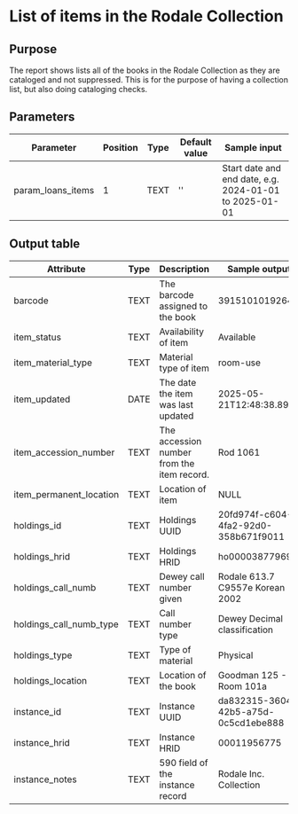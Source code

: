 # List of items in the Rodale Collection

## Purpose
The report shows lists all of the books in the Rodale Collection as they are cataloged and not suppressed. This is for the purpose of having a collection list, but also doing cataloging checks.

## Parameters

|Parameter|Position|Type|Default value|Sample input|
|---|---|---|---|---|
|param_loans_items|1|TEXT|''|Start date and end date, e.g. 2024-01-01 to 2025-01-01|

## Output table

| Attribute | Type | Description | Sample output |
| --- | --- | --- | --- |
| barcode | TEXT | The barcode assigned to the book | 39151010192645 |
| item_status | TEXT | Availability of item | Available |
| item_material_type | TEXT | Material type of item | room-use |
| item_updated | DATE | The date the item was last updated | 2025-05-21T12:48:38.891Z |
| item_accession_number | TEXT | The accession number from the item record. | Rod 1061 |
| item_permanent_location | TEXT | Location of item | NULL |
| holdings_id | TEXT | Holdings UUID | 20fd974f-c604-4fa2-92d0-358b671f9011 |
| holdings_hrid | TEXT | Holdings HRID | ho00003877969 |
| holdings_call_numb | TEXT | Dewey call number given | Rodale 613.7 C9557e Korean 2002 |
| holdings_call_numb_type | TEXT | Call number type | Dewey Decimal classification |
| holdings_type | TEXT | Type of material | Physical |
| holdings_location | TEXT | Location of the book | Goodman 125 - Room 101a |
| instance_id | TEXT | Instance UUID | da832315-3604-42b5-a75d-0c5cd1ebe888 |
| instance_hrid | TEXT | Instance HRID | 00011956775 |
| instance_notes | TEXT | 590 field of the instance record | Rodale Inc. Collection |
